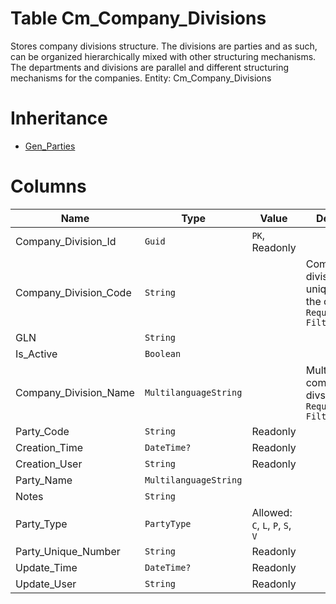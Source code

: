 # Table Cm_Company_Divisions

Stores company divisions structure. The divisions are parties and as such, can be organized hierarchically mixed with other structuring mechanisms. The departments and divisions are parallel and different structuring mechanisms for the companies. Entity: Cm_Company_Divisions

# Inheritance

* [Gen_Parties](Gen_Parties.md)

# Columns

| Name | Type | Value | Description |
| - | - | - | --- |
|Company_Division_Id|`Guid`|`PK`, Readonly||
|Company_Division_Code|`String`||Company division code, unique within the company. `Required` `Filter(eq;like)` |
|GLN|`String`|||
|Is_Active|`Boolean`|||
|Company_Division_Name|`MultilanguageString`||Multi-language company divsion name. `Required` `Filter(eq;like)` |
|Party_Code|`String`|Readonly||
|Creation_Time|`DateTime?`|Readonly||
|Creation_User|`String`|Readonly||
|Party_Name|`MultilanguageString`|||
|Notes|`String`|||
|Party_Type|`PartyType`|Allowed: `C`, `L`, `P`, `S`, `V`||
|Party_Unique_Number|`String`|Readonly||
|Update_Time|`DateTime?`|Readonly||
|Update_User|`String`|Readonly||
